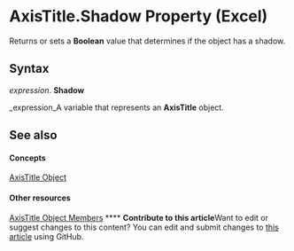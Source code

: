 
# AxisTitle.Shadow Property (Excel)

Returns or sets a  **Boolean** value that determines if the object has a shadow.


## Syntax

 _expression_. **Shadow**

 _expression_A variable that represents an  **AxisTitle** object.


## See also


#### Concepts


 [AxisTitle Object](563d3ba5-aa77-b6fc-236a-7838d75eaa53.md)
#### Other resources


 [AxisTitle Object Members](84970b5a-91a1-b785-5632-97a0de4410f2.md)
****   **Contribute to this article**Want to edit or suggest changes to this content? You can edit and submit changes to  [this article](https://github.com/jhershey00/VBA_Excel_Test/OpenXMLCon/articles/afeb6964-2900-d0e3-3d4a-35cd829ee992.md) using GitHub.

